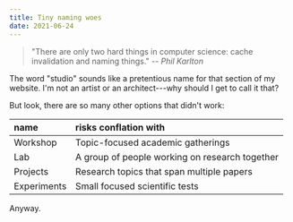 ```yaml
---
title: Tiny naming woes
date: 2021-06-24
---
```


> "There are only two hard things in computer science: cache invalidation and naming things."
> -- _Phil Karlton_

The word "studio" sounds like a pretentious name for that section of my website. I'm not an artist or an architect---why should I get to call it that?

But look, there are so many other options that didn't work:

name | risks conflation with
:-- | :--
Workshop | Topic-focused academic gatherings
Lab | A group of people working on research together
Projects | Research topics that span multiple papers
Experiments | Small focused scientific tests

Anyway.
